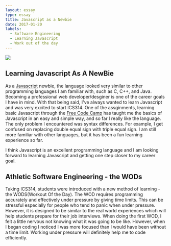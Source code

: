 ```yaml
---
layout: essay
type: essay
title: Javascript as a Newbie
date: 2017-01-20
labels:
  - Software Engineering
  - Learning Javascript
  - Work out of the day
---
```


<img class="javascript" src="http://www.javatpoint.com/images/javascript/javascript_logo.png">

## Learning Javascript As A NewBie

As a [Javascript](https://www.javascript.com/) newbie, the language looked very similar to other programming languages I am familiar with, such as C, C++, and Java. Becoming a professional web developer/desginer is one of the career goals I have in mind. With that being said, I've always wanted to learn Javascript and was very excited to start ICS314. One of the assginments, learning basic Javascript through the [Free Code Camp](https://www.freecodecamp.com/) has taught me the basics of  Javascript in an easy and simple way, and so far I really like the language. The only problem I encountered was syntax differences. For example, I get confused on replacing double equal sign with triple equal sign. I am still more familiar with other languages, but it has been a fun learning experience so far.

I think Javascript is an excellent programming language and I am looking forward to learning Javascript and getting one step closer to my career goal.

## Athletic Software Engineering - the WODs

Taking ICS314, students were introduced with a new method of learning - the WODS(Workout Of the Day). The WOD requires programming accurately and effectively under pressure by giving time limits. This can be stressful especially for people who tend to panic when under pressure. However, it is designed to be similar to the real world experiences which will help students prepare for their job interviews. When doing the first WOD, I felt a little nervous not knowing what it was going to be like. However, when I began coding I noticed I was more focused than I would have been without a time limit. Working under pressure will definitely help me to code efficiently.
